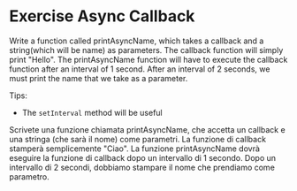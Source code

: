 # Exercise Async Callback

Write a function called printAsyncName, which takes a callback and a string(which will be name) as parameters. The callback function will simply print "Hello". The printAsyncName function will have to execute the callback function after an interval of 1 second. After an interval of 2 seconds, we must print the name that we take as a parameter.

Tips:

- The `setInterval` method will be useful

Scrivete una funzione chiamata printAsyncName, che accetta un callback e una stringa (che sarà il nome) come parametri. La funzione di callback stamperà semplicemente "Ciao". La funzione printAsyncName dovrà eseguire la funzione di callback dopo un intervallo di 1 secondo. Dopo un intervallo di 2 secondi, dobbiamo stampare il nome che prendiamo come parametro.
